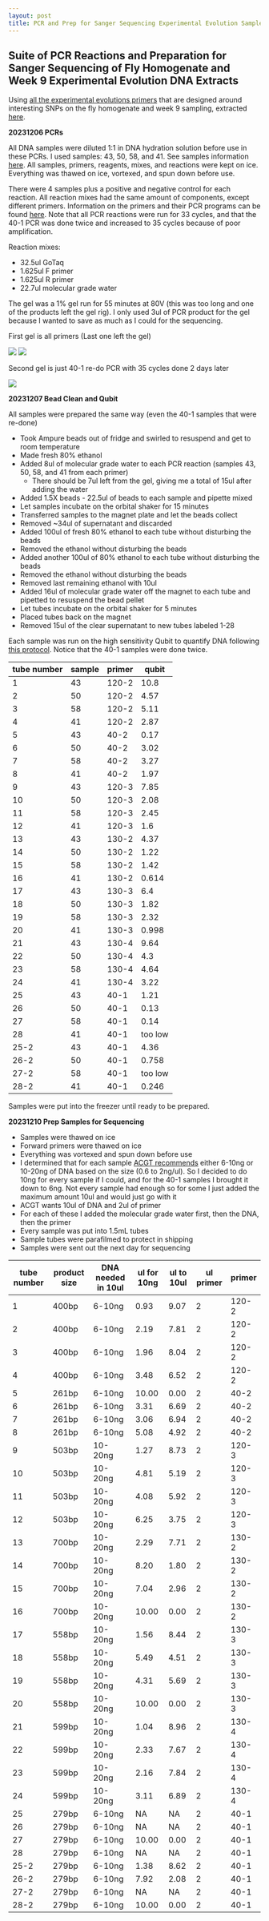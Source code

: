 ```yaml
---
layout: post
title: PCR and Prep for Sanger Sequencing Experimental Evolution Samples 
---
```


## Suite of PCR Reactions and Preparation for Sanger Sequencing of Fly Homogenate and Week 9 Experimental Evolution DNA Extracts

Using [all the experimental evolutions primers](https://meschedl.github.io/Unckless-Lab-Notebook-Maggie/2023/11/02/Testing-Experimental-Evolution-Primers.html) that are designed around interesting SNPs on the fly homogenate and week 9 sampling, extracted [here](https://meschedl.github.io/Unckless-Lab-Notebook-Maggie/2023/11/28/week-9-exp-evo-sample.html). 

**20231206 PCRs** 

All DNA samples were diluted 1:1 in DNA hydration solution before use in these PCRs. I used samples: 43, 50, 58, and 41. See samples information [here](https://docs.google.com/spreadsheets/d/1balXyQJFsFGfXK0ooPFMvkFJZwOlg1-xvkuuOEXaU14/edit#gid=0). All samples, primers, reagents, mixes, and reactions were kept on ice. Everything was thawed on ice, vortexed, and spun down before use. 

There were 4 samples plus a positive and negative control for each reaction. All reaction mixes had the same amount of components, except different primers. Information on the primers and their PCR programs can be found [here](https://docs.google.com/spreadsheets/d/1IaLLjsa4SXJr90wUi8xyE1dYvWmHsbThSz3d8N9KaK0/edit#gid=0). Note that all PCR reactions were run for 33 cycles, and that the 40-1 PCR was done twice and increased to 35 cycles because of poor amplification. 

Reaction mixes:
- 32.5ul GoTaq
- 1.625ul F primer
- 1.625ul R primer
- 22.7ul molecular grade water 

The gel was a 1% gel run for 55 minutes at 80V (this was too long and one of the products left the gel rig). I only used 3ul of PCR product for the gel because I wanted to save as much as I could for the sequencing.

First gel is all primers (Last one left the gel)

![](https://raw.githubusercontent.com/meschedl/Unckless-Lab-Notebook-Maggie/master/images/20231206-gel-1.jpeg)
![](https://raw.githubusercontent.com/meschedl/Unckless-Lab-Notebook-Maggie/master/images/20231206-gel-2.jpeg)

Second gel is just 40-1 re-do PCR with 35 cycles done 2 days later 

![](https://raw.githubusercontent.com/meschedl/Unckless-Lab-Notebook-Maggie/master/images/20231208-gel.jpeg)

**20231207 Bead Clean and Qubit**

All samples were prepared the same way (even the 40-1 samples that were re-done)

- Took Ampure beads out of fridge and swirled to resuspend and get to room temperature
- Made fresh 80% ethanol 
- Added 8ul of molecular grade water to each PCR reaction (samples 43, 50, 58, and 41 from each primer)
    - There should be 7ul left from the gel, giving me a total of 15ul after adding the water
- Added 1.5X beads - 22.5ul of beads to each sample and pipette mixed
- Let samples incubate on the orbital shaker for 15 minutes 
- Transferred samples to the magnet plate and let the beads collect
- Removed ~34ul of supernatant and discarded
- Added 100ul of fresh 80% ethanol to each tube without disturbing the beads 
- Removed the ethanol without disturbing the beads
- Added another 100ul of 80% ethanol to each tube without disturbing the beads 
- Removed the ethanol without disturbing the beads
- Removed last remaining ethanol with 10ul 
- Added 16ul of molecular grade water off the magnet to each tube and pipetted to resuspend the bead pellet 
- Let tubes incubate on the orbital shaker for 5 minutes 
- Placed tubes back on the magnet 
- Removed 15ul of the clear supernatant to new tubes labeled 1-28

Each sample was run on the high sensitivity Qubit to quantify DNA following [this protocol](https://docs.google.com/document/d/1ZCz0SBof6LHE3P_LbftawFyexl8iCECUlvjIcauPYwY/edit). Notice that the 40-1 samples were done twice. 

| tube number | sample | primer | qubit   |
|-------------|--------|--------|---------|
| 1           | 43     | 120-2  | 10.8    |
| 2           | 50     | 120-2  | 4.57    |
| 3           | 58     | 120-2  | 5.11    |
| 4           | 41     | 120-2  | 2.87    |
| 5           | 43     | 40-2   | 0.17    |
| 6           | 50     | 40-2   | 3.02    |
| 7           | 58     | 40-2   | 3.27    |
| 8           | 41     | 40-2   | 1.97    |
| 9           | 43     | 120-3  | 7.85    |
| 10          | 50     | 120-3  | 2.08    |
| 11          | 58     | 120-3  | 2.45    |
| 12          | 41     | 120-3  | 1.6     |
| 13          | 43     | 130-2  | 4.37    |
| 14          | 50     | 130-2  | 1.22    |
| 15          | 58     | 130-2  | 1.42    |
| 16          | 41     | 130-2  | 0.614   |
| 17          | 43     | 130-3  | 6.4     |
| 18          | 50     | 130-3  | 1.82    |
| 19          | 58     | 130-3  | 2.32    |
| 20          | 41     | 130-3  | 0.998   |
| 21          | 43     | 130-4  | 9.64    |
| 22          | 50     | 130-4  | 4.3     |
| 23          | 58     | 130-4  | 4.64    |
| 24          | 41     | 130-4  | 3.22    |
| 25          | 43     | 40-1   | 1.21    |
| 26          | 50     | 40-1   | 0.13    |
| 27          | 58     | 40-1   | 0.14    |
| 28          | 41     | 40-1   | too low |
| 25-2        | 43     | 40-1   | 4.36    |
| 26-2        | 50     | 40-1   | 0.758   |
| 27-2        | 58     | 40-1   | too low |
| 28-2        | 41     | 40-1   | 0.246   |

Samples were put into the freezer until ready to be prepared. 

**20231210 Prep Samples for Sequencing**

- Samples were thawed on ice 
- Forward primers were thawed on ice
- Everything was vortexed and spun down before use 
- I determined that for each sample [ACGT recommends](https://www.acgtinc.com/research-services/dna-sequencing-services/single-pass-dna-sequencing/single-sample-submission/) either 6-10ng or 10-20ng of DNA based on the size (0.6 to 2ng/ul). So I decided to do 10ng for every sample if I could, and for the 40-1 samples I brought it down to 6ng. Not every sample had enough so for some I just added the maximum amount 10ul and would just go with it
- ACGT wants 10ul of DNA and 2ul of primer 
- For each of these I added the molecular grade water first, then the DNA, then the primer 
- Every sample was put into 1.5mL tubes 
- Sample tubes were parafilmed to protect in shipping
- Samples were sent out the next day for sequencing 

| tube number | product size | DNA needed in 10ul | ul for 10ng | ul to 10ul | ul primer | primer |
|-------------|--------------|--------------------|-------------|------------|-----------|--------|
| 1           | 400bp        | 6-10ng             | 0.93        | 9.07       | 2         | 120-2  |
| 2           | 400bp        | 6-10ng             | 2.19        | 7.81       | 2         | 120-2  |
| 3           | 400bp        | 6-10ng             | 1.96        | 8.04       | 2         | 120-2  |
| 4           | 400bp        | 6-10ng             | 3.48        | 6.52       | 2         | 120-2  |
| 5           | 261bp        | 6-10ng             | 10.00       | 0.00       | 2         | 40-2   |
| 6           | 261bp        | 6-10ng             | 3.31        | 6.69       | 2         | 40-2   |
| 7           | 261bp        | 6-10ng             | 3.06        | 6.94       | 2         | 40-2   |
| 8           | 261bp        | 6-10ng             | 5.08        | 4.92       | 2         | 40-2   |
| 9           | 503bp        | 10-20ng            | 1.27        | 8.73       | 2         | 120-3  |
| 10          | 503bp        | 10-20ng            | 4.81        | 5.19       | 2         | 120-3  |
| 11          | 503bp        | 10-20ng            | 4.08        | 5.92       | 2         | 120-3  |
| 12          | 503bp        | 10-20ng            | 6.25        | 3.75       | 2         | 120-3  |
| 13          | 700bp        | 10-20ng            | 2.29        | 7.71       | 2         | 130-2  |
| 14          | 700bp        | 10-20ng            | 8.20        | 1.80       | 2         | 130-2  |
| 15          | 700bp        | 10-20ng            | 7.04        | 2.96       | 2         | 130-2  |
| 16          | 700bp        | 10-20ng            | 10.00       | 0.00       | 2         | 130-2  |
| 17          | 558bp        | 10-20ng            | 1.56        | 8.44       | 2         | 130-3  |
| 18          | 558bp        | 10-20ng            | 5.49        | 4.51       | 2         | 130-3  |
| 19          | 558bp        | 10-20ng            | 4.31        | 5.69       | 2         | 130-3  |
| 20          | 558bp        | 10-20ng            | 10.00       | 0.00       | 2         | 130-3  |
| 21          | 599bp        | 10-20ng            | 1.04        | 8.96       | 2         | 130-4  |
| 22          | 599bp        | 10-20ng            | 2.33        | 7.67       | 2         | 130-4  |
| 23          | 599bp        | 10-20ng            | 2.16        | 7.84       | 2         | 130-4  |
| 24          | 599bp        | 10-20ng            | 3.11        | 6.89       | 2         | 130-4  |
| 25          | 279bp        | 6-10ng             | NA          | NA         | 2         | 40-1   |
| 26          | 279bp        | 6-10ng             | NA          | NA         | 2         | 40-1   |
| 27          | 279bp        | 6-10ng             | 10.00       | 0.00       | 2         | 40-1   |
| 28          | 279bp        | 6-10ng             | NA          | NA         | 2         | 40-1   |
| 25-2        | 279bp        | 6-10ng             | 1.38        | 8.62       | 2         | 40-1   |
| 26-2        | 279bp        | 6-10ng             | 7.92        | 2.08       | 2         | 40-1   |
| 27-2        | 279bp        | 6-10ng             | NA          | NA         | 2         | 40-1   |
| 28-2        | 279bp        | 6-10ng             | 10.00       | 0.00       | 2         | 40-1   |